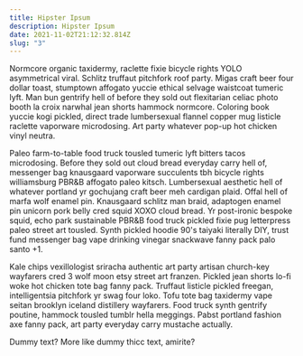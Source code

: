 ```yaml
---
title: Hipster Ipsum
description: Hipster Ipsum
date: 2021-11-02T21:12:32.814Z
slug: "3"
---
```

Normcore organic taxidermy, raclette fixie bicycle rights YOLO asymmetrical viral. Schlitz truffaut pitchfork roof party. Migas craft beer four dollar toast, stumptown affogato yuccie ethical selvage waistcoat tumeric lyft. Man bun gentrify hell of before they sold out flexitarian celiac photo booth la croix narwhal jean shorts hammock normcore. Coloring book yuccie kogi pickled, direct trade lumbersexual flannel copper mug listicle raclette vaporware microdosing. Art party whatever pop-up hot chicken vinyl neutra.

Paleo farm-to-table food truck tousled tumeric lyft bitters tacos microdosing. Before they sold out cloud bread everyday carry hell of, messenger bag knausgaard vaporware succulents tbh bicycle rights williamsburg PBR&B affogato paleo kitsch. Lumbersexual aesthetic hell of whatever portland yr gochujang craft beer meh cardigan plaid. Offal hell of marfa wolf enamel pin. Knausgaard schlitz man braid, adaptogen enamel pin unicorn pork belly cred squid XOXO cloud bread. Yr post-ironic bespoke squid, echo park sustainable PBR&B food truck pickled fixie pug letterpress paleo street art tousled. Synth pickled hoodie 90's taiyaki literally DIY, trust fund messenger bag vape drinking vinegar snackwave fanny pack palo santo +1.

Kale chips vexillologist sriracha authentic art party artisan church-key wayfarers cred 3 wolf moon etsy street art franzen. Pickled jean shorts lo-fi woke hot chicken tote bag fanny pack. Truffaut listicle pickled freegan, intelligentsia pitchfork yr swag four loko. Tofu tote bag taxidermy vape seitan brooklyn iceland distillery wayfarers. Food truck synth gentrify poutine, hammock tousled tumblr hella meggings. Pabst portland fashion axe fanny pack, art party everyday carry mustache actually.

Dummy text? More like dummy thicc text, amirite?